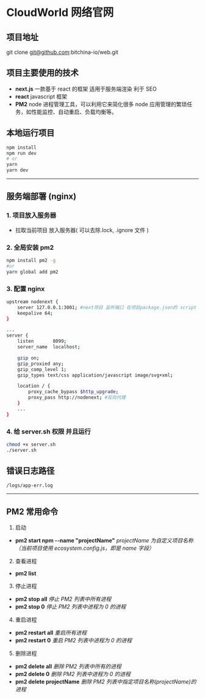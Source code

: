<!--
 * @Description:
 * @Author: 尚夏
 * @Date: 2021-06-29 14:12:13
 * @LastEditTime: 2021-08-06 09:39:49
 * @FilePath: /bit-china/README.md
-->

# CloudWorld 网络官网

## 项目地址

git clone git@github.com:bitchina-io/web.git

## 项目主要使用的技术

- **next.js** 一款基于 react 的框架 适用于服务端渲染 利于 SEO
- **react** javascript 框架
- **PM2** node 进程管理工具，可以利用它来简化很多 node 应用管理的繁琐任务，如性能监控、自动重启、负载均衡等。

## 本地运行项目

```bash
npm install
npm run dev
# or
yarn
yarn dev
```

---

## 服务端部署 (nginx)

### 1. 项目放入服务器

- 拉取当前项目 放入服务器( 可以去除.lock, .ignore 文件 )

### 2. 全局安装 pm2

```bash
npm install pm2 -g
#or
yarn global add pm2
```

### 3. 配置 nginx

```bash
upstream nodenext {
    server 127.0.0.1:3001; #next项目 监听端口 在项目package.json的 script 启动命令中可以自己配置
    keepalive 64;
}
```

```bash
...
server {
    listen       8099;
    server_name  localhost;

    gzip on;
    gzip_proxied any;
    gzip_comp_level 1;
    gzip_types text/css application/javascript image/svg+xml;

    location / {
        proxy_cache_bypass $http_upgrade;
        proxy_pass http://nodenext; #反向代理
    }
    ...
}
```

### 4. 给 server.sh 权限 并且运行

```bash
chmod +x server.sh
./server.sh
```

## 错误日志路径

```bash
/logs/app-err.log
```

---

## PM2 常用命令

1. 启动

- **pm2 start npm --name "projectName"** _projectName 为自定义项目名称（当前项目使用 ecosystem.config.js，即是 name 字段）_

2. 查看进程

- **pm2 list**

3. 停止进程

- **pm2 stop all** _停止 PM2 列表中所有进程_
- **pm2 stop 0** _停止 PM2 列表中进程为 0 的进程_

4. 重启进程

- **pm2 restart all** _重启所有进程_
- **pm2 restart 0** _重启 PM2 列表中进程为 0 的进程_

5. 删除进程

- **pm2 delete all** _删除 PM2 列表中所有的进程_
- **pm2 delete 0** _删除 PM2 列表中进程为 0 的进程_
- **pm2 delete projectName** _删除 PM2 列表中指定项目名称(projectName)的进程_
